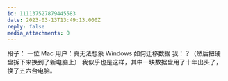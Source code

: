 ```yaml
---
id: 111137527879445583
date: 2023-03-13T13:49:13.000Z
reply: false
media_attachments: 0
---
```


段子： 一位 Mac 用户：真无法想象 Windows 如何迁移数据 我：？（然后把硬盘拆下来换到了新电脑上） 我似乎也是这样，其中一块数据盘用了十年出头了，换了五六台电脑。

